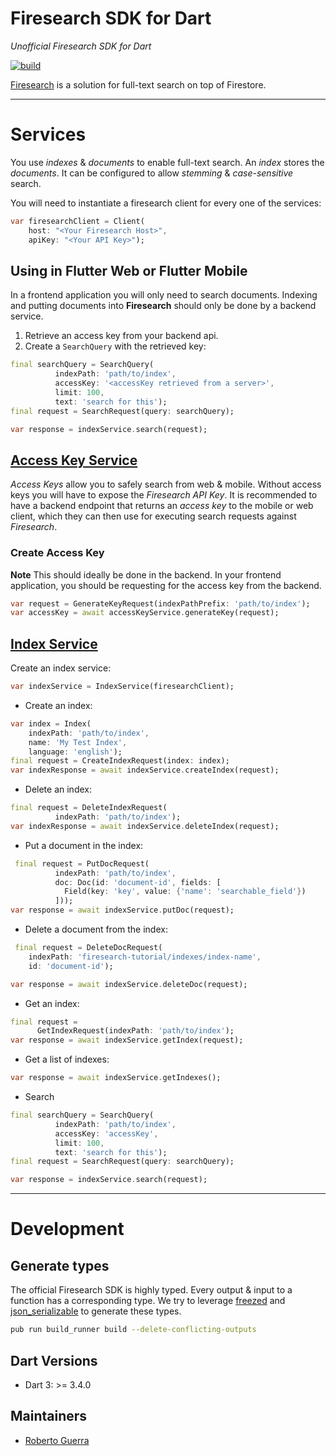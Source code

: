 # Firesearch SDK for Dart

_Unofficial Firesearch SDK for Dart_

<a href="https://github.com/uris77/firesearch_sdk/actions"><img src="https://github.com/uris77/firesearch_sdk/actions/workflows/dart.yml/badge.svg" alt="build"></a>

[Firesearch](https://firesearch.dev) is a solution for full-text search on top of Firestore.

---
# Services

You use _indexes_ & _documents_ to enable full-text search. An _index_ stores the _documents_. It can be 
configured to allow _stemming_ & _case-sensitive_ search.

You will need to instantiate a firesearch client for every one of the services:
```dart
var firesearchClient = Client(
    host: "<Your Firesearch Host>",
    apiKey: "<Your API Key>");
```

## Using in Flutter Web or Flutter Mobile
In a frontend application you will only need to search documents. Indexing and putting documents into __Firesearch__
should only be done by a backend service.

1. Retrieve an access key from your backend api.
2. Create a `SearchQuery` with the retrieved key:

```dart
final searchQuery = SearchQuery(
          indexPath: 'path/to/index',
          accessKey: '<accessKey retrieved from a server>',
          limit: 100,
          text: 'search for this');
final request = SearchRequest(query: searchQuery);

var response = indexService.search(request);
```

## [Access Key Service](https://firesearch.dev/docs/security/access-keys)

_Access Keys_ allow you to safely search from web & mobile. Without access keys you will have to expose the
_Firesearch API Key_. It is recommended to have a backend endpoint that returns an _access key_ to the mobile or 
web client, which they can then use for executing search requests against _Firesearch_.

### Create Access Key
__Note__ This should ideally be done in the backend. In your frontend application, you should be requesting
for the access key from the backend.

```dart
var request = GenerateKeyRequest(indexPathPrefix: 'path/to/index');
var accessKey = await accessKeyService.generateKey(request);
```

## [Index Service](https://firesearch.dev/docs/api/IndexService)
Create an index service:
```dart
var indexService = IndexService(firesearchClient);
```
- Create an index:

```dart
var index = Index(
    indexPath: 'path/to/index',
    name: 'My Test Index',
    language: 'english');
final request = CreateIndexRequest(index: index);
var indexResponse = await indexService.createIndex(request);
```

- Delete an index:

```dart
final request = DeleteIndexRequest(
          indexPath: 'path/to/index');
var indexResponse = await indexService.deleteIndex(request);
```

- Put a document in the index:

```dart
 final request = PutDocRequest(
          indexPath: 'path/to/index',
          doc: Doc(id: 'document-id', fields: [
            Field(key: 'key', value: {'name': 'searchable_field'})
          ]));
var response = await indexService.putDoc(request);
```

- Delete a document from the index:

```dart
 final request = DeleteDocRequest(
    indexPath: 'firesearch-tutorial/indexes/index-name',
    id: 'document-id');

var response = await indexService.deleteDoc(request);
```

- Get an index:

```dart
final request =
      GetIndexRequest(indexPath: 'path/to/index');
var response = await indexService.getIndex(request);
```

- Get a list of indexes:

```dart
var response = await indexService.getIndexes();
```

- Search

```dart
final searchQuery = SearchQuery(
          indexPath: 'path/to/index',
          accessKey: 'accessKey',
          limit: 100,
          text: 'search for this');
final request = SearchRequest(query: searchQuery);

var response = indexService.search(request);

```

---
# Development

## Generate types
The official Firesearch SDK is highly typed. Every output & input to a function
has a corresponding type. We try to leverage [freezed](https://github.com/rrousselGit/freezed)
and [json_serializable](https://github.com/google/json_serializable.dart) to generate
these types.

```bash
pub run build_runner build --delete-conflicting-outputs
```

## Dart Versions
- Dart 3: >= 3.4.0

## Maintainers
- [Roberto Guerra](https://github.com/uris77)

